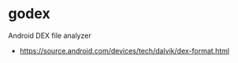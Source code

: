 # godex
Android DEX file analyzer


* https://source.android.com/devices/tech/dalvik/dex-format.html
